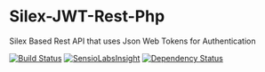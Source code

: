 # Silex-JWT-Rest-Php
Silex Based Rest API that uses Json Web Tokens for Authentication


[![Build Status](https://travis-ci.org/DaGopherboy/Silex-JWT-Rest-Php.svg)](https://travis-ci.org/DaGopherboy/Silex-JWT-Rest-Php)
[![SensioLabsInsight](https://insight.sensiolabs.com/projects/d5cb6367-c82e-40ac-b437-7cc4b05dedc0/mini.png)](https://insight.sensiolabs.com/projects/d5cb6367-c82e-40ac-b437-7cc4b05dedc0)
[![Dependency Status](https://www.versioneye.com/user/projects/554970425d4f9a0b990012db/badge.svg?style=flat)](https://www.versioneye.com/user/projects/554970425d4f9a0b990012db)